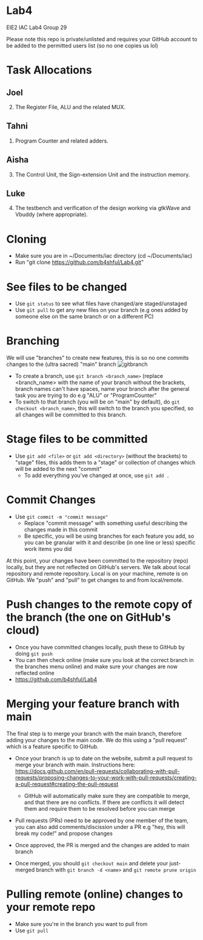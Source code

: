 # Lab4
EIE2 IAC Lab4 Group 29

 Please note this repo is private/unlisted and requires your GitHub account to be added to the permitted users list (so no one copies us lol) 

# Task Allocations
## Joel
2. The Register File, ALU and the related MUX.
## Tahni
1. Program Counter and related adders.
## Aisha
3. The Control Unit, the Sign-extension Unit and the instruction memory.
## Luke
4. The testbench and verification of the design working via gtkWave and Vbuddy (where appropriate).

# Cloning
- Make sure you are in ~/Documents/iac directory (cd ~/Documents/iac)
- Run "git clone https://github.com/b4shful/Lab4.git"

# See files to be changed
- Use `git status` to see what files have changed/are staged/unstaged
- Use `git pull` to get any new files on your branch (e.g ones added by someone else on the same branch or on a different PC)

# Branching
We will use "branches" to create new features, this is so no one commits changes to the (ultra sacred) "main" branch
![gitbranch](https://user-images.githubusercontent.com/28313200/202689014-069fd77e-33ff-4a0e-ae4f-93839e2e3509.png)

- To create a branch, use `git branch <branch_name>` (replace <branch_name> with the name of your branch without the brackets, branch names can't have spaces, name your branch after the general task you are trying to do e.g "ALU" or "ProgramCounter"
- To switch to that branch (you will be on "main" by default), do `git checkout <branch_name>`, this will switch to the branch you specified, so all changes will be committed to this branch.

# Stage files to be committed
- Use `git add <file>` or `git add <directory>` (without the brackets) to "stage" files, this adds them to a "stage" or collection of changes which will be added to the next "commit"
    - To add everything you've changed at once, use `git add .`
    
# Commit Changes
- Use `git commit -m "commit message"`
    - Replace "commit message" with something useful describing the changes made in this commit
    - Be specific, you will be using branches for each feature you add, so you can be granular with it and describe (in one line or less) specific work items you did
    
At this point, your changes have been committed to the repository (repo) locally, but they are not reflected on GitHub's servers. We talk about local repository and remote repository. Local is on your machine, remote is on GitHub. We "push" and "pull" to get changes to and from local/remote. 

# Push changes to the remote copy of the branch (the one on GitHub's cloud)
- Once you have committed changes locally, push these to GitHub by doing `git push`
- You can then check online (make sure you look at the correct branch in the branches menu online) and make sure your changes are now reflected online
- https://github.com/b4shful/Lab4 

# Merging your feature branch with main
The final step is to merge your branch with the main branch, therefore adding your changes to the main code.
We do this using a "pull request" which is a feature specific to GitHub.

- Once your branch is up to date on the website, submit a pull request to merge your branch with main. Instructions here:
https://docs.github.com/en/pull-requests/collaborating-with-pull-requests/proposing-changes-to-your-work-with-pull-requests/creating-a-pull-request#creating-the-pull-request

    - GitHub will automatically make sure they are compatible to merge, and that there are no conflicts. If there are conflicts it will detect them and require them to be resolved before you can merge
    
- Pull requests (PRs) need to be approved by one member of the team, you can also add comments/discission under a PR e.g "hey, this will break my code!" and propose changes

- Once approved, the PR is merged and the changes are added to main branch

- Once merged, you should `git checkout main` and delete your just-merged branch with `git branch -d <name>` and `git remote prune origin`

# Pulling remote (online) changes to your remote repo
- Make sure you're in the branch you want to pull from
- Use `git pull`

